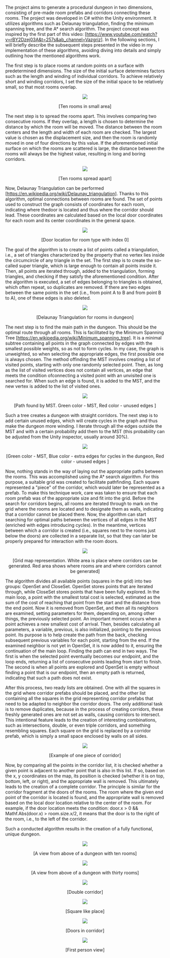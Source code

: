 The project aims to generate a procedural dungeon in two dimensions, consisting of pre-made room prefabs and corridors 
connecting these rooms. The project was developed in C# within the Unity environment. It utilizes
algorithms such as Delaunay triangulation, finding the minimum spanning tree, and the A* search algorithm.
The project concept was inspired by the first part of this video:
[https://www.youtube.com/watch?v=rBY2Dzej03A&t=257s&ab_channel=Vazgriz].
In the following sections, I will briefly describe the subsequent steps presented
in the video in my implementation of these algorithms, avoiding diving into details and simply outlining how the mentioned 
algorithms work.

The first step is to place rooms at random points on a surface with predetermined dimensions. The size of the initial 
surface determines factors such as the length and winding of individual corridors. To achieve relatively
short and winding corridors, I set the size of the initial space to be relatively small, so that most rooms overlap.

<p align="center">
  <img src="https://github.com/Rafiid/Procedurally_generated_dungeon/assets/79717572/77366197-2939-4dd2-ae89-eb24bbacfc40">
</p>

<p align="center">[Ten rooms in small area]</p> 

The next step is to spread the rooms apart. This involves comparing two consecutive rooms. If they overlap, a length is 
chosen to determine the distance by which the room will be moved. The distance between the room
centers and the length and width of each room are checked. The largest value is chosen as the displacement size, and then 
the room is randomly moved in one of four directions by this value. If the aforementioned initial
surface on which the rooms are scattered is large, the distance between the rooms will always be the highest value, 
resulting in long and boring corridors.

<p align="center">
  <img src="https://github.com/Rafiid/Procedurally_generated_dungeon/assets/79717572/21db1b9f-7bae-4f2e-b5dd-f4a38c22dbf7">
</p> 

<p align="center">[Ten rooms spread apart]

Now, Delaunay Triangulation can be performed [https://en.wikipedia.org/wiki/Delaunay_triangulation]. Thanks to this 
algorithm, optimal connections between rooms are found. The set of points used to construct the graph
consists of coordinates for each room, indicating where thedoor is located and thus where the corridor should lead. These 
coordinates are calculated based on the local door coordinates for each room and its center
coordinates in the general space.

<p align="center">
  <img src="https://github.com/Rafiid/Procedurally_generated_dungeon/assets/79717572/d8e650bf-b60a-400d-9fef-215feeada64e">
</p> 

<p align="center">[Door location for room type with index 0]</p> 


The goal of the algorithm is to create a list of points called a triangulation, i.e., a set of triangles characterized by 
the property that no vertex lies inside the circumcircle of any triangle in the set. The first step
is to create the so-called super triangle, which is large enough to contain all points inside it. Then, all points are 
iterated through, added to the triangulation, forming triangles, and checking if they satisfy the
aforementioned condition. After the algorithm is executed, a set of edges belonging to triangles is obtained, which often 
repeat, so duplicates are removed. If there are two edges between the same points in the set
(i.e., from point A to B and from point B to A), one of these edges is also deleted.

<p align="center">
  <img src="https://github.com/Rafiid/Procedurally_generated_dungeon/assets/79717572/82afb300-fca4-4645-9d88-8bd81d56d276">
</p> 

<p align="center">[Delaunay Triangulation for rooms in dungeon]</p> 

The next step is to find the main path in the dungeon. This should be the optimal route through all rooms. This is 
facilitated by the Minimum Spanning Tree [https://en.wikipedia.org/wiki/Minimum_spanning_tree]. 
It is a minimal subtree containing all points in the graph connected by edges with the smallest possible weights, so as not 
to form cycles. In my case, the graph is unweighted, so when selecting the appropriate edges, the
first possible one is always chosen. The method offinding the MST involves creating a list of visited points, starting with 
only one randomly selected point. Then, as long as the list of visited vertices does not contain
all vertices, an edge that meets the condition ofconnecting a visited point with an unvisited one is searched for. When such 
an edge is found, it is added to the MST, and the new vertex is added to the list of visited ones.


<p align="center">
  <img src="https://github.com/Rafiid/Procedurally_generated_dungeon/assets/79717572/8d363118-d780-4933-8714-351cd5c0cc5c">
</p> 


<p align="center">[Path found by MST. Green color - MST, Red color - unused edges ]</p> 

Such a tree creates a dungeon with straight corridors. The next step is to add certain unused edges, which will create 
cycles in the graph and thus make the dungeon more winding. I iterate through all the edges outside
the MST and with a certain probability add them to the MST (this probability can be adjusted from the Unity inspector, 
usually around 30%).


<p align="center">
  <img src="https://github.com/Rafiid/Procedurally_generated_dungeon/assets/79717572/798ae842-2e6f-47b0-b4dd-54a1c9f601ee">
</p> 


<p align="center">[Green color - MST, Blue color - extra edges for cycles in the dungeon, Red color - unused edges ]</p> 

Now, nothing stands in the way of laying out the appropriate paths between the rooms. This was accomplished using the A* 
search algorithm. For this purpose, a suitable grid was created to facilitate pathfinding.
Each square represented a "piece" of the corridor, which would later be represented as a prefab. To make this technique 
work, care was taken to ensure that each room prefab was of the appropriate size and fit into the grid.
Before the search for corridors begins, all rooms are iterated through to mark on the grid where the rooms are located and 
to designate them as walls, indicating that a corridor cannot be placed there. Now, the algorithm
can start searching for optimal paths between the vertices of all edges in the MST (enriched with edges introducing cycles). 
In the meantime, vertices between which a corridor is created (i.e., squares next to the rooms
just below the doors) are collected in a separate list, so that they can later be properly prepared for interaction with the 
room doors.

<p align="center">
  <img src="https://github.com/Rafiid/Procedurally_generated_dungeon/assets/79717572/1ec20c58-195c-47a4-9747-cac589343e2f">
</p> 

<p align="center">[Grid map representation. White area is place where corridors can be generated. Red area shows where rooms 
are and where corridors cannot be generated]</p> 

The algorithm divides all available points (squares in the grid) into two groups: OpenSet and CloseSet. OpenSet stores 
points that are iterated through, while CloseSet stores points that have been fully explored.
In the main loop, a point with the smallest total cost is selected, estimated as the sum of the cost of reaching that point 
from the start and the distance from the end point. Now it is removed from OpenSet, and then
all its neighbors are examined, setting parameters for them, depending on, among other things, the previously selected 
point. An important moment occurs when a point achieves a new smallest cost of arrival. Then, besides
calculating all parameters, a variable, previous, is also initialized, pointing to the previous point. Its purpose is to 
help create the path from the back, checking subsequent previous variables for each point, starting
from the end. If the examined neighbor is not yet in OpenSet, it is now added to it, ensuring the continuation of the main 
loop. Finding the path can end in two ways. The first is when the selected point eventually
becomes our endpoint, and the loop ends, returning a list of consecutive points leading from start to finish. The second is 
when all points are explored and OpenSet is empty without finding a point that is our
endpoint, then an empty path is returned, indicating that such a path does not exist.



After this process, two ready lists are obtained. One with all the squares in the grid where corridor prefabs should be 
placed, and the other list containing all the squares in the grid representing corridor prefabs
that need to be adapted to neighbor the corridor doors. The only additional task is to remove duplicates, because in the 
process of creating corridors, these freshly generated ones are not set as walls, causing corridors
to intersect. This intentional feature leads to the creation of interesting combinations, such as intersections, double, or 
even triple corridors, and something resembling squares. Each square on the grid is replaced by
a corridor prefab, which is simply a small space enclosed by walls on all sides.

<p align="center">
  <img src="https://github.com/Rafiid/Procedurally_generated_dungeon/assets/79717572/fde6b769-28bb-4c78-b53b-0761dbdfeb97">
</p> 

<p align="center">[Example of one piece of corridor]</p> 

Now, by comparing all the points in the corridor list, it is checked whether a given point is adjacent to another point that 
is also in this list. If so, based on the x, y coordinates on the map, its position is
checked (whether it is on top, bottom, left, or right), and the appropriate wall is removed. This ultimately leads to the 
creation of a complete corridor. The principle is similar for the corridor fragment at the
doors of the rooms. The room where the given end point of the corridor is located is found, and the appropriate wall is 
removed based on the local door location relative to the center of the room. For example,
if the door location meets the condition: door.x > 0 && Mathf.Abs(door.x) > room.size.x/2, it means that the door is to the 
right of the room, i.e., to the left of the corridor.

Such a conducted algorithm results in the creation of a fully functional, unique dungeon.

<p align="center">
  <img src="https://github.com/Rafiid/Procedurally_generated_dungeon/assets/79717572/f69c8b03-0306-4fdb-b552-86d9dc8f778b">
</p> 

<p align="center">[A view from above of a dungeon with ten rooms]</p> 


<p align="center">
  <img src="https://github.com/Rafiid/Procedurally_generated_dungeon/assets/79717572/a5603734-5944-4867-b524-7a09e4a9a902">
</p> 

<p align="center">[A view from above of a dungeon with thirty rooms]</p> 

<p align="center">
  <img src="https://github.com/Rafiid/Procedurally_generated_dungeon/assets/79717572/75688495-d93a-479e-9e44-c6e0bafa774d">
</p> 

<p align="center">[Double corridor]</p> 

<p align="center">
  <img src="https://github.com/Rafiid/Procedurally_generated_dungeon/assets/79717572/5e5b81ed-0ad7-4843-8611-d2edd35e3cc9">
</p> 

<p align="center">[Square like place]</p> 

<p align="center">
  <img src="https://github.com/Rafiid/Procedurally_generated_dungeon/assets/79717572/40d34628-29a4-4c20-9ee7-3c6d227d8525">
</p> 

<p align="center">[Doors in corridor]</p> 

<p align="center">
  <img src="https://github.com/Rafiid/Procedurally_generated_dungeon/assets/79717572/729a7ae6-2b1c-45be-a155-1fd00c9d1a51">
</p> 

<p align="center">[First person view]</p> 

